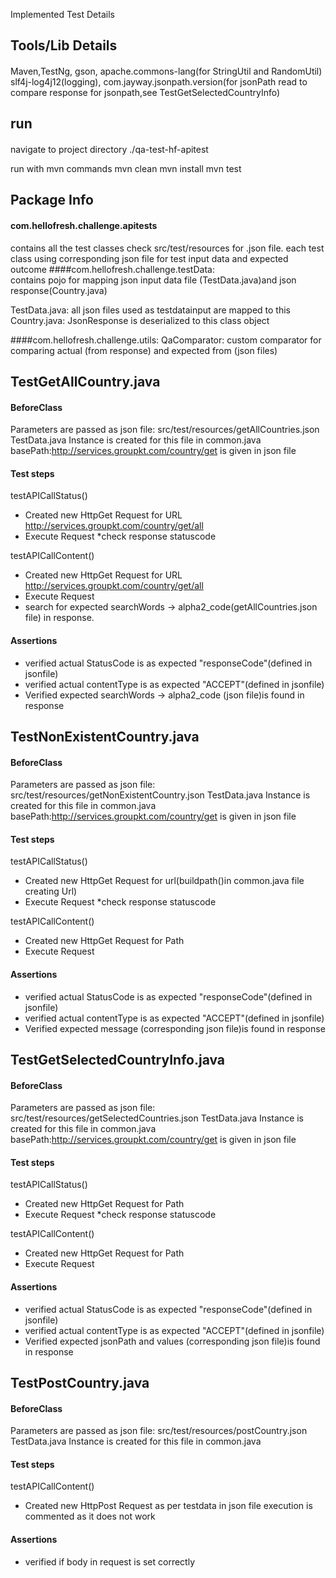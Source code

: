 
Implemented Test Details

## Tools/Lib Details
#### 
Maven,TestNg, gson, apache.commons-lang(for StringUtil and RandomUtil)
slf4j-log4j12(logging), com.jayway.jsonpath.version(for jsonPath read to compare response for jsonpath,see TestGetSelectedCountryInfo)


## run
#### 
navigate to project directory ./qa-test-hf-apitest

run with mvn commands
mvn clean
mvn install
mvn test

## Package Info
#### com.hellofresh.challenge.apitests
contains all the test classes
check src/test/resources  for .json file. each test class using corresponding json file for test input data
and expected outcome
####com.hellofresh.challenge.testData:  
contains pojo for mapping json input data file (TestData.java)and json response(Country.java)

TestData.java: all json files used as testdatainput are mapped to this
Country.java: JsonResponse is deserialized to this class object

####com.hellofresh.challenge.utils: 
QaComparator: custom comparator for comparing actual (from response) and expected from (json files) 



## TestGetAllCountry.java
#### BeforeClass
Parameters are passed as json file: src/test/resources/getAllCountries.json
TestData.java Instance is created for this file in common.java
basePath:http://services.groupkt.com/country/get is given in json file

#### Test steps
testAPICallStatus()
* Created new HttpGet Request for URL http://services.groupkt.com/country/get/all
* Execute Request
*check response statuscode 

testAPICallContent()
* Created new HttpGet Request for URL http://services.groupkt.com/country/get/all
* Execute Request
* search for expected searchWords -> alpha2_code(getAllCountries.json file) in response.


#### Assertions
* verified actual StatusCode is as expected "responseCode"(defined in jsonfile)
* verified actual contentType is as expected "ACCEPT"(defined in jsonfile)
* Verified expected searchWords -> alpha2_code (json file)is found in response

## TestNonExistentCountry.java
#### BeforeClass
Parameters are passed as json file: src/test/resources/getNonExistentCountry.json
TestData.java Instance is created for this file in common.java
basePath:http://services.groupkt.com/country/get is given in json file

#### Test steps
testAPICallStatus()
* Created new HttpGet Request for url(buildpath()in common.java file creating Url)
* Execute Request
*check response statuscode 

testAPICallContent()
* Created new HttpGet Request for Path
* Execute Request


#### Assertions
* verified actual StatusCode is as expected "responseCode"(defined in jsonfile)
* verified actual contentType is as expected "ACCEPT"(defined in jsonfile)
* Verified expected message (corresponding json file)is found in response


## TestGetSelectedCountryInfo.java
#### BeforeClass
Parameters are passed as json file: src/test/resources/getSelectedCountries.json
TestData.java Instance is created for this file in common.java
basePath:http://services.groupkt.com/country/get is given in json file

#### Test steps
testAPICallStatus()
* Created new HttpGet Request for Path
* Execute Request
*check response statuscode 

testAPICallContent()
* Created new HttpGet Request for Path
* Execute Request



#### Assertions
* verified actual StatusCode is as expected "responseCode"(defined in jsonfile)
* verified actual contentType is as expected "ACCEPT"(defined in jsonfile)
* Verified expected jsonPath and values (corresponding json file)is found in response



## TestPostCountry.java
#### BeforeClass
Parameters are passed as json file: src/test/resources/postCountry.json
TestData.java Instance is created for this file in common.java

#### Test steps

testAPICallContent()
* Created new HttpPost Request as per testdata in json file
execution is commented as it does not work




#### Assertions
* verified if body in request is set correctly

